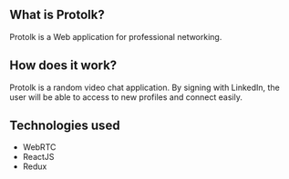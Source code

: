 ## What is Protolk?
Protolk is a Web application for professional networking. 

## How does it work? 

Protolk is a random video chat application. By signing with LinkedIn, the user will be able to access to new profiles and connect easily. 

## Technologies used

- WebRTC
- ReactJS
- Redux